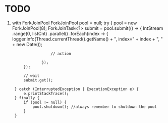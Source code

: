 
# TODO

1. with ForkJoinPool
        ForkJoinPool pool = null;
        try {
	        pool = new ForkJoinPool(8);
	        ForkJoinTask<?> submit = pool.submit(() -> {
	        	IntStream
	    			.range(0, listCnt)
	    			.parallel()
	    			.forEach(index -> {
	    				logger.info(Thread.currentThread().getName() + ", index=" + index + ", " + new Date());

						// action

	    			});
	        });

	        // wait
	        submit.get();

	    } catch (InterruptedException | ExecutionException e) {
	        e.printStackTrace();
	    } finally {
	        if (pool != null) {
	        	pool.shutdown(); //always remember to shutdown the pool
	        }
	    }
